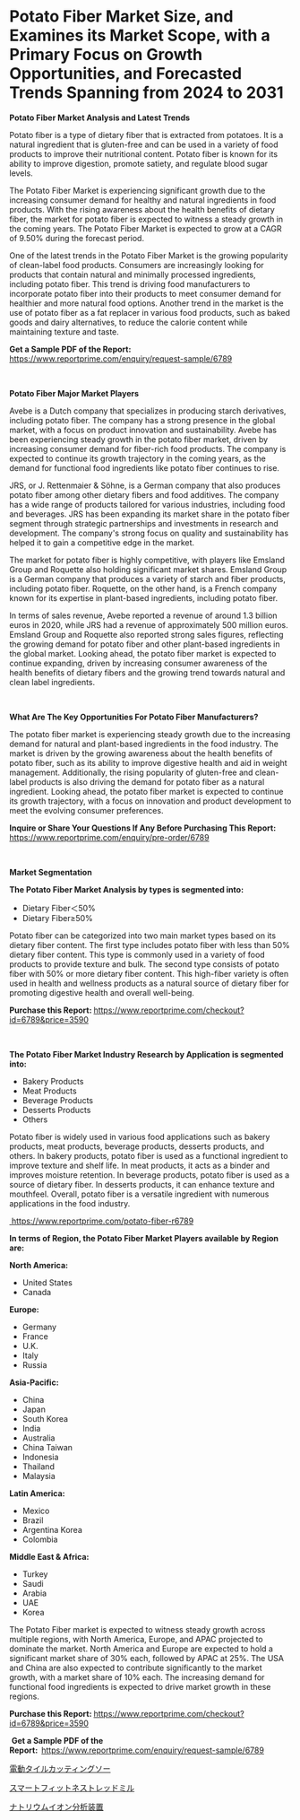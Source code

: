 <p><h1>Potato Fiber Market Size, and Examines its Market Scope, with a Primary Focus on Growth Opportunities, and Forecasted Trends Spanning from 2024 to 2031</h1></p><p><strong>Potato Fiber Market Analysis and Latest Trends</strong></p>
<p><p>Potato fiber is a type of dietary fiber that is extracted from potatoes. It is a natural ingredient that is gluten-free and can be used in a variety of food products to improve their nutritional content. Potato fiber is known for its ability to improve digestion, promote satiety, and regulate blood sugar levels.</p><p>The Potato Fiber Market is experiencing significant growth due to the increasing consumer demand for healthy and natural ingredients in food products. With the rising awareness about the health benefits of dietary fiber, the market for potato fiber is expected to witness a steady growth in the coming years. The Potato Fiber Market is expected to grow at a CAGR of 9.50% during the forecast period.</p><p>One of the latest trends in the Potato Fiber Market is the growing popularity of clean-label food products. Consumers are increasingly looking for products that contain natural and minimally processed ingredients, including potato fiber. This trend is driving food manufacturers to incorporate potato fiber into their products to meet consumer demand for healthier and more natural food options. Another trend in the market is the use of potato fiber as a fat replacer in various food products, such as baked goods and dairy alternatives, to reduce the calorie content while maintaining texture and taste.</p></p>
<p><strong>Get a Sample PDF of the Report:&nbsp;</strong> <a href="https://www.reportprime.com/enquiry/request-sample/6789">https://www.reportprime.com/enquiry/request-sample/6789</a></p>
<p>&nbsp;</p>
<p><strong>Potato Fiber Major Market Players</strong></p>
<p><p>Avebe is a Dutch company that specializes in producing starch derivatives, including potato fiber. The company has a strong presence in the global market, with a focus on product innovation and sustainability. Avebe has been experiencing steady growth in the potato fiber market, driven by increasing consumer demand for fiber-rich food products. The company is expected to continue its growth trajectory in the coming years, as the demand for functional food ingredients like potato fiber continues to rise.</p><p>JRS, or J. Rettenmaier & Söhne, is a German company that also produces potato fiber among other dietary fibers and food additives. The company has a wide range of products tailored for various industries, including food and beverages. JRS has been expanding its market share in the potato fiber segment through strategic partnerships and investments in research and development. The company's strong focus on quality and sustainability has helped it to gain a competitive edge in the market.</p><p>The market for potato fiber is highly competitive, with players like Emsland Group and Roquette also holding significant market shares. Emsland Group is a German company that produces a variety of starch and fiber products, including potato fiber. Roquette, on the other hand, is a French company known for its expertise in plant-based ingredients, including potato fiber.</p><p>In terms of sales revenue, Avebe reported a revenue of around 1.3 billion euros in 2020, while JRS had a revenue of approximately 500 million euros. Emsland Group and Roquette also reported strong sales figures, reflecting the growing demand for potato fiber and other plant-based ingredients in the global market. Looking ahead, the potato fiber market is expected to continue expanding, driven by increasing consumer awareness of the health benefits of dietary fibers and the growing trend towards natural and clean label ingredients.</p></p>
<p>&nbsp;</p>
<p><strong>What Are The Key Opportunities For Potato Fiber Manufacturers?</strong></p>
<p><p>The potato fiber market is experiencing steady growth due to the increasing demand for natural and plant-based ingredients in the food industry. The market is driven by the growing awareness about the health benefits of potato fiber, such as its ability to improve digestive health and aid in weight management. Additionally, the rising popularity of gluten-free and clean-label products is also driving the demand for potato fiber as a natural ingredient. Looking ahead, the potato fiber market is expected to continue its growth trajectory, with a focus on innovation and product development to meet the evolving consumer preferences.</p></p>
<p><strong>Inquire or Share Your Questions If Any Before Purchasing This Report:</strong> <a href="https://www.reportprime.com/enquiry/pre-order/6789">https://www.reportprime.com/enquiry/pre-order/6789</a></p>
<p>&nbsp;</p>
<p><strong>Market Segmentation</strong></p>
<p><strong>The Potato Fiber Market Analysis by types is segmented into:</strong></p>
<p><ul><li>Dietary Fiber＜50%</li><li>Dietary Fiber≥50%</li></ul></p>
<p><p>Potato fiber can be categorized into two main market types based on its dietary fiber content. The first type includes potato fiber with less than 50% dietary fiber content. This type is commonly used in a variety of food products to provide texture and bulk. The second type consists of potato fiber with 50% or more dietary fiber content. This high-fiber variety is often used in health and wellness products as a natural source of dietary fiber for promoting digestive health and overall well-being.</p></p>
<p><strong>Purchase this Report:&nbsp;</strong><a href="https://www.reportprime.com/checkout?id=6789&price=3590">https://www.reportprime.com/checkout?id=6789&price=3590</a></p>
<p>&nbsp;</p>
<p><strong>The Potato Fiber Market Industry Research by Application is segmented into:</strong></p>
<p><ul><li>Bakery Products</li><li>Meat Products</li><li>Beverage Products</li><li>Desserts Products</li><li>Others</li></ul></p>
<p><p>Potato fiber is widely used in various food applications such as bakery products, meat products, beverage products, desserts products, and others. In bakery products, potato fiber is used as a functional ingredient to improve texture and shelf life. In meat products, it acts as a binder and improves moisture retention. In beverage products, potato fiber is used as a source of dietary fiber. In desserts products, it can enhance texture and mouthfeel. Overall, potato fiber is a versatile ingredient with numerous applications in the food industry.</p></p>
<p><a href="https://www.reportprime.com/potato-fiber-r6789">&nbsp;https://www.reportprime.com/potato-fiber-r6789</a></p>
<p><strong>In terms of Region, the Potato Fiber Market Players available by Region are:</strong></p>
<p>
    <p> <strong> North America: </strong>
        <ul>
            <li>United States</li>
            <li>Canada</li>
        </ul>
        </p> 
    <p> <strong> Europe: </strong>
        <ul>
            <li>Germany</li>
            <li>France</li>
            <li>U.K.</li>
            <li>Italy</li>
            <li>Russia</li>
        </ul>
        </p> 
    <p> <strong> Asia-Pacific: </strong>
        <ul>
            <li>China</li>
            <li>Japan</li>
            <li>South Korea</li>
            <li>India</li>
            <li>Australia</li>
            <li>China Taiwan</li>
            <li>Indonesia</li>
            <li>Thailand</li>
            <li>Malaysia</li>
        </ul>
        </p> 
    <p> <strong> Latin America: </strong>
        <ul>
            <li>Mexico</li>
            <li>Brazil</li>
            <li>Argentina Korea</li>
            <li>Colombia</li>
        </ul>
        </p> 
    <p> <strong> Middle East & Africa: </strong>
        <ul>
            <li>Turkey</li>
            <li>Saudi</li>
            <li>Arabia</li>
            <li>UAE</li>
            <li>Korea</li>
        </ul>
    </p>
    </p>
<p><p>The Potato Fiber market is expected to witness steady growth across multiple regions, with North America, Europe, and APAC projected to dominate the market. North America and Europe are expected to hold a significant market share of 30% each, followed by APAC at 25%. The USA and China are also expected to contribute significantly to the market growth, with a market share of 10% each. The increasing demand for functional food ingredients is expected to drive market growth in these regions.</p></p>
<p><strong>Purchase this Report: </strong><a href="https://www.reportprime.com/checkout?id=6789&price=3590">https://www.reportprime.com/checkout?id=6789&price=3590</a></p>
<p>&nbsp;<strong>Get a Sample PDF of the Report:&nbsp;&nbsp;</strong><a href="https://www.reportprime.com/enquiry/request-sample/6789">https://www.reportprime.com/enquiry/request-sample/6789</a></p>
<p><strong></strong></p>
<p><p><a href="https://github.com/JanickJohns/Market-Research-Report-List-1/blob/main/417576075600.md">電動タイルカッティングソー</a></p><p><a href="https://github.com/DwightHuels1/Market-Research-Report-List-1/blob/main/317252975599.md">スマートフィットネストレッドミル</a></p><p><a href="https://github.com/tanyaali3/Market-Research-Report-List-1/blob/main/671290875598.md">ナトリウムイオン分析装置</a></p></p>